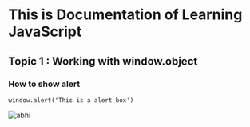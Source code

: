 # This is Documentation of Learning JavaScript
## Topic 1 : Working with window.object
### How to show alert

```
window.alert('This is a alert box')
```
![abhi](https://user-images.githubusercontent.com/95132261/143727767-8b56f2c2-a0eb-4c13-8c44-9a8b202324c6.jpg)
